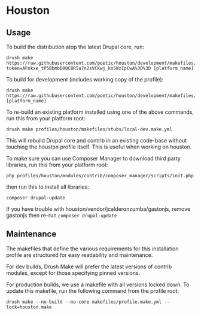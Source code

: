 # Houston

## Usage
To build the distribution atop the latest Drupal core, run:

    drush make https://raw.githubusercontent.com/poetic/houston/development/makefiles/stubs/build.make.yml?token=AFnkxe_tP5BbmbD0QCBR5a7n2sVCKwj_ks5WzIpCwA%3D%3D [platform_name]

To build for development (includes working copy of the profile):

    drush make https://raw.githubusercontent.com/poetic/houston/development/makefiles/stubs/dev.make.yml [platform_name]

To re-build an existing platform installed using one of the above commands, run this from your platform root:

    drush make profiles/houston/makefiles/stubs/local-dev.make.yml

This will rebuild Drupal core and contrib in an existing code-base without
touching the houston profile itself. This is useful when working on houston.

To make sure you can use Composer Manager to download third party libraries, run this from your platform root:

    php profiles/houston/modules/contrib/composer_manager/scripts/init.php

then run this to install all libraries:

    composer drupal-update

If you have trouble with houston/vendor/jcalderonzumba/gastonjs, remove gastonjs then re-run `composer drupal-update`

## Maintenance
The makefiles that define the various requirements for this installation
profile are structured for easy readability and maintenance.

For dev builds, Drush Make will prefer the latest versions of contrib modules,
except for those specifying pinned versions.

For production builds, we use a makefile with all versions locked down. To
update this makefile, run the following command from the profile root:

    drush make --no-build --no-core makefiles/profile.make.yml --lock=houston.make


